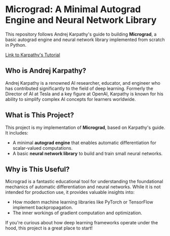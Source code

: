 # Micrograd: A Minimal Autograd Engine and Neural Network Library

This repository follows Andrej Karpathy's guide to building **Micrograd**, a basic autograd engine and neural network library implemented from scratch in Python. 

[Link to Karpathy's Tutorial](https://youtu.be/VMj-3S1tku0?si=KbHUGX7qJAhWWZU9)
## Who is Andrej Karpathy?

Andrej Karpathy is a renowned AI researcher, educator, and engineer who has contributed significantly to the field of deep learning. Formerly the Director of AI at Tesla and a key figure at OpenAI, Karpathy is known for his ability to simplify complex AI concepts for learners worldwide.

## What is This Project?

This project is my implementation of **Micrograd**, based on Karpathy's guide. It includes:

- A minimal **autograd engine** that enables automatic differentiation for scalar-valued computations.
- A basic **neural network library** to build and train small neural networks.

## Why is This Useful?

Micrograd is a fantastic educational tool for understanding the foundational mechanics of automatic differentiation and neural networks. While it is not intended for production use, it provides valuable insights into:

- How modern machine learning libraries like PyTorch or TensorFlow implement backpropagation.
- The inner workings of gradient computation and optimization.

If you're curious about how deep learning frameworks operate under the hood, this project is a great place to start!

